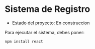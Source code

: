 <h1> Sistema de Registro </h1>

- Estado del proyecto: En construccion

Para ejecutar el sistema, debes poner: 

```npm install react```
